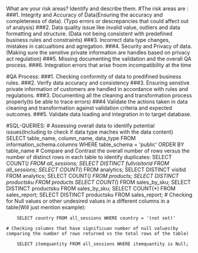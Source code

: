 What are your risk areas? Identify and describe them.
    #The risk areas are :
     ###1. Integrity and Accuracy of Data(Ensuring the accuracy and completeness of data).
            (Typo errors or descrepancies that could affect out of analysis)
     ###2. Data quality issue like invalid value, outliers and data formatting and structure.
            (Data not being consistent with predefined business rules and constraints)
     ###3. Incorrect data type changes, mistakes in calcualtions and agregation.
     ###4. Security and Privacy of data.(Making sure the senstive private information are handles based on privacy act regulation)
     ###5. Missing documenting the validation and the overall QA process.
     ###6. Integration errors that arise froom incompatibility at the time


#QA Process:
    ###1. Checking conformity of data to predifined business rules.
    ###2. Verify data accuracy and consistency
    ###3. Ensuring senstive private information of customers are handled in accordance with rules and regulations.
    ###3. Documenting all the cleaning and transformation process properly(to be able to trace errors)
    ###4  Validate the actions taken in data cleaning and transformation against validation criteria and expected outcomes.
    ###5. Validate data loading and integration in to target database.

#SQL-QUERIES:
    # Assessing overall data to identify potential issues(Including to check if data type maches with the data content)
        SELECT table_name, column_name, data_type
        FROM information_schema.columns
        WHERE table_schema = 'public'
        ORDER BY table_name
    # Compare and Contrast the overall number of rows versus the number of distinct rows in each table to identify duplicates:
        SELECT COUNT(*) FROM all_sessions;
        SELECT DISTINCT fullvisitorid FROM all_sessions;
        SELECT COUNT(*) FROM analytics;
        SELECT DISTINCT visitid FROM analytics;
        SELECT COUNT(*) FROM products;
        SELECT DISTINCT productsku FROM products
        SELECT COUNT(*) FROM sales_by_sku;
        SELECT DISTINCT productsku FROM  sales_by_sku;
        SELECT COUNT(*) FROM sales_report;
        SELECT DISTINCT productsku FROM sales_report;
    # Checking for Null values or other undesired values in a different columns in a table(Will just mention example):

        SELECT country FROM all_sessions WHERE country = '(not set)'

    # Checking columns that have significuan number of null values(by comparing the number of rows returned vs the total rows of the table)
    
        SELECT itemquantity FROM all_sessions WHERE itemquantity is Null;





